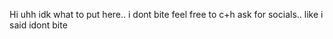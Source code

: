 Hi uhh idk what to put here.. i dont bite feel free to c+h
ask for socials.. like i said idont bite
